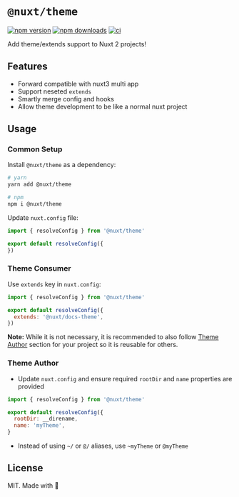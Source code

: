 # `@nuxt/theme`

[![npm version][npm-v-src]][npm-v-href]
[![npm downloads][npm-d-src]][npm-d-href]
[![ci][ci-src]][ci-href]

Add theme/extends support to Nuxt 2 projects!

## Features

- Forward compatible with nuxt3 multi app
- Support neseted `extends`
- Smartly merge config and hooks
- Allow theme development to be like a normal nuxt project

## Usage

### Common Setup

Install `@nuxt/theme` as a dependency:

```sh
# yarn
yarn add @nuxt/theme

# npm
npm i @nuxt/theme
```

Update `nuxt.config` file:

```js
import { resolveConfig } from '@nuxt/theme'

export default resolveConfig({
})
```

### Theme Consumer

Use `extends` key in `nuxt.config`:

```js
import { resolveConfig } from '@nuxt/theme'

export default resolveConfig({
  extends: '@nuxt/docs-theme',
})
```

**Note:** While it is not necessary, it is recommended to also follow [Theme Author](#theme-author) section for your project so it is reusable for others.

### Theme Author

- Update `nuxt.config` and ensure required `rootDir` and `name` properties are provided

```js
import { resolveConfig } from '@nuxt/theme'

export default resolveConfig({
  rootDir: __direname,
  name: 'myTheme',
}
```

- Instead of using `~/` or `@/` aliases, use `~myTheme` or `@myTheme`

## License

MIT. Made with 💖

<!-- Refs -->
[npm-v-src]: https://img.shields.io/npm/v/@nuxt/theme?style=flat-square
[npm-v-href]: https://npmjs.com/package/@nuxt/theme

[npm-d-src]: https://img.shields.io/npm/dm/@nuxt/theme?style=flat-square
[npm-d-href]: https://npmjs.com/package/@nuxt/theme

[ci-src]: https://img.shields.io/github/workflow/status/nuxt/theme/ci/master?style=flat-square
[ci-href]: https://github.com/nuxt/theme/actions?query=workflow%3Aci

